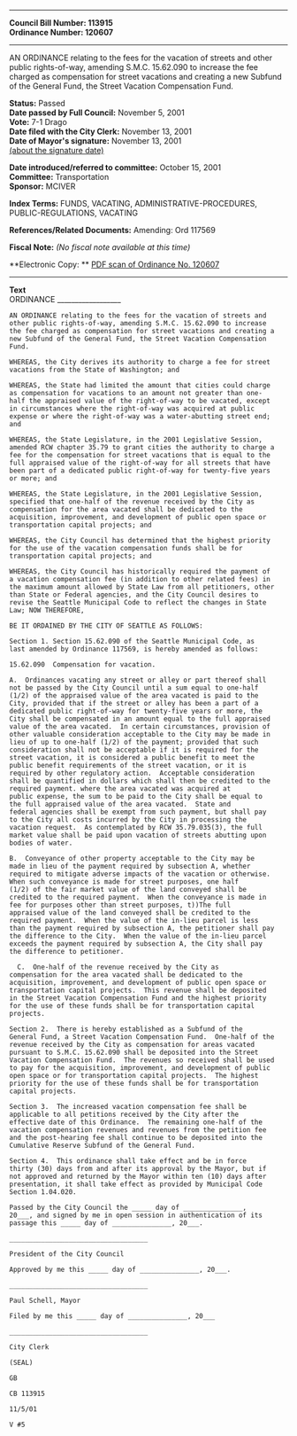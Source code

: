 * * * * *  
  
**Council Bill Number: [](#h0)[](#h2)113915**   
**Ordinance Number: 120607**  
  
* * * * *  
  
AN ORDINANCE relating to the fees for the vacation of streets and other public rights-of-way, amending S.M.C. 15.62.090 to increase the fee charged as compensation for street vacations and creating a new Subfund of the General Fund, the Street Vacation Compensation Fund.  
  
**Status:** Passed   
**Date passed by Full Council:** November 5, 2001   
**Vote:** 7-1 Drago   
**Date filed with the City Clerk:** November 13, 2001   
**Date of Mayor's signature:** November 13, 2001   
[(about the signature date)](/~public/approvaldate.htm)   
  
  
**Date introduced/referred to committee:** October 15, 2001   
**Committee:** Transportation   
**Sponsor:** MCIVER   
  
**Index Terms:** FUNDS, VACATING, ADMINISTRATIVE-PROCEDURES, PUBLIC-REGULATIONS, VACATING  
  
**References/Related Documents:** Amending: Ord 117569  
  
**Fiscal Note:** *(No fiscal note available at this time)*  
  
**Electronic Copy: ** [PDF scan of Ordinance No. 120607](/~archives/Ordinances/Ord_120607.pdf)  
  
* * * * *  
  
**Text**  
    ORDINANCE __________________  
  
    AN ORDINANCE relating to the fees for the vacation of streets and  
    other public rights-of-way, amending S.M.C. 15.62.090 to increase  
    the fee charged as compensation for street vacations and creating a  
    new Subfund of the General Fund, the Street Vacation Compensation  
    Fund.  
  
    WHEREAS, the City derives its authority to charge a fee for street  
    vacations from the State of Washington; and  
  
    WHEREAS, the State had limited the amount that cities could charge  
    as compensation for vacations to an amount not greater than one-  
    half the appraised value of the right-of-way to be vacated, except  
    in circumstances where the right-of-way was acquired at public  
    expense or where the right-of-way was a water-abutting street end;  
    and  
  
    WHEREAS, the State Legislature, in the 2001 Legislative Session,  
    amended RCW chapter 35.79 to grant cities the authority to charge a  
    fee for the compensation for street vacations that is equal to the  
    full appraised value of the right-of-way for all streets that have  
    been part of a dedicated public right-of-way for twenty-five years  
    or more; and  
  
    WHEREAS, the State Legislature, in the 2001 Legislative Session,  
    specified that one-half of the revenue received by the City as  
    compensation for the area vacated shall be dedicated to the  
    acquisition, improvement, and development of public open space or  
    transportation capital projects; and  
  
    WHEREAS, the City Council has determined that the highest priority  
    for the use of the vacation compensation funds shall be for  
    transportation capital projects; and  
  
    WHEREAS, the City Council has historically required the payment of  
    a vacation compensation fee (in addition to other related fees) in  
    the maximum amount allowed by State Law from all petitioners, other  
    than State or Federal agencies, and the City Council desires to  
    revise the Seattle Municipal Code to reflect the changes in State  
    Law; NOW THEREFORE,  
  
    BE IT ORDAINED BY THE CITY OF SEATTLE AS FOLLOWS:  
  
    Section 1. Section 15.62.090 of the Seattle Municipal Code, as  
    last amended by Ordinance 117569, is hereby amended as follows:  
  
    15.62.090  Compensation for vacation.  
  
    A.  Ordinances vacating any street or alley or part thereof shall  
    not be passed by the City Council until a sum equal to one-half  
    (1/2) of the appraised value of the area vacated is paid to the  
    City, provided that if the street or alley has been a part of a  
    dedicated public right-of-way for twenty-five years or more, the  
    City shall be compensated in an amount equal to the full appraised  
    value of the area vacated.  In certain circumstances, provision of  
    other valuable consideration acceptable to the City may be made in  
    lieu of up to one-half (1/2) of the payment; provided that such  
    consideration shall not be acceptable if it is required for the  
    street vacation, it is considered a public benefit to meet the  
    public benefit requirements of the street vacation, or it is  
    required by other regulatory action.  Acceptable consideration  
    shall be quantified in dollars which shall then be credited to the  
    required payment. where the area vacated was acquired at  
    public expense, the sum to be paid to the City shall be equal to  
    the full appraised value of the area vacated.  State and  
    federal agencies shall be exempt from such payment, but shall pay  
    to the City all costs incurred by the City in processing the  
    vacation request.  As contemplated by RCW 35.79.035(3), the full  
    market value shall be paid upon vacation of streets abutting upon  
    bodies of water.  
  
    B.  Conveyance of other property acceptable to the City may be  
    made in lieu of the payment required by subsection A, whether  
    required to mitigate adverse impacts of the vacation or otherwise.  
    When such conveyance is made for street purposes, one half  
    (1/2) of the fair market value of the land conveyed shall be  
    credited to the required payment.  When the conveyance is made in  
    fee for purposes other than street purposes, t))The full  
    appraised value of the land conveyed shall be credited to the  
    required payment.  When the value of the in-lieu parcel is less  
    than the payment required by subsection A, the petitioner shall pay  
    the difference to the City.  When the value of the in-lieu parcel  
    exceeds the payment required by subsection A, the City shall pay  
    the difference to petitioner.  
  
      C.  One-half of the revenue received by the City as  
    compensation for the area vacated shall be dedicated to the  
    acquisition, improvement, and development of public open space or  
    transportation capital projects.  This revenue shall be deposited  
    in the Street Vacation Compensation Fund and the highest priority  
    for the use of these funds shall be for transportation capital  
    projects.  
  
    Section 2.  There is hereby established as a Subfund of the  
    General Fund, a Street Vacation Compensation Fund.  One-half of the  
    revenue received by the City as compensation for areas vacated  
    pursuant to S.M.C. 15.62.090 shall be deposited into the Street  
    Vacation Compensation Fund.  The revenues so received shall be used  
    to pay for the acquisition, improvement, and development of public  
    open space or for transportation capital projects.  The highest  
    priority for the use of these funds shall be for transportation  
    capital projects.  
  
    Section 3.  The increased vacation compensation fee shall be  
    applicable to all petitions received by the City after the  
    effective date of this Ordinance.  The remaining one-half of the  
    vacation compensation revenues and revenues from the petition fee  
    and the post-hearing fee shall continue to be deposited into the  
    Cumulative Reserve Subfund of the General Fund.  
  
    Section 4.  This ordinance shall take effect and be in force  
    thirty (30) days from and after its approval by the Mayor, but if  
    not approved and returned by the Mayor within ten (10) days after  
    presentation, it shall take effect as provided by Municipal Code  
    Section 1.04.020.  
  
    Passed by the City Council the _____ day of _______________,  
    20___, and signed by me in open session in authentication of its  
    passage this _____ day of _______________, 20___.  
  
    ___________________________________  
  
    President of the City Council  
  
    Approved by me this _____ day of _______________, 20___.  
  
    ___________________________________  
  
    Paul Schell, Mayor  
  
    Filed by me this _____ day of _______________, 20___  
  
    ___________________________________  
  
    City Clerk  
  
    (SEAL)  
  
    GB  
  
    CB 113915  
  
    11/5/01  
  
    V #5  

